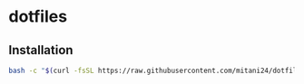 # dotfiles

## Installation

```sh
bash -c "$(curl -fsSL https://raw.githubusercontent.com/mitani24/dotfiles/main/install.sh)"
```
